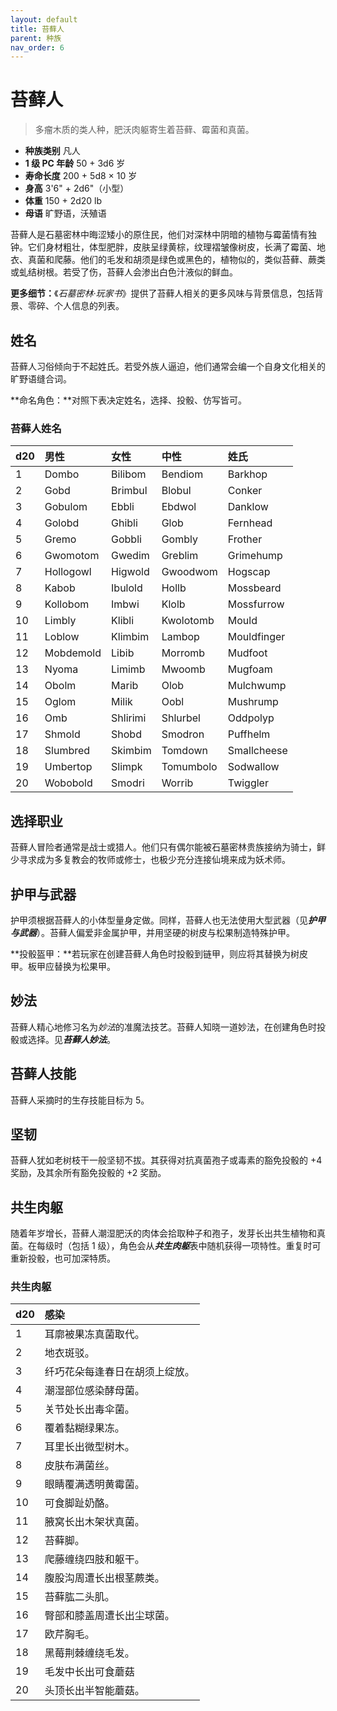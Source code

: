 ```yaml
---
layout: default
title: 苔藓人
parent: 种族
nav_order: 6
---
```


# 苔藓人

> 多瘤木质的类人种，肥沃肉躯寄生着苔藓、霉菌和真菌。

- **种族类别**	凡人
- **1 级 PC 年龄**	50 + 3d6 岁
- **寿命长度**	200 + 5d8 × 10 岁
- **身高**	3'6" + 2d6"（小型）
- **体重**	150 + 2d20 lb
- **母语**	旷野语，沃殖语

苔藓人是石墓密林中晦涩矮小的原住民，他们对深林中阴暗的植物与霉菌情有独钟。它们身材粗壮，体型肥胖，皮肤呈绿黄棕，纹理褶皱像树皮，长满了霉菌、地衣、真菌和爬藤。他们的毛发和胡须是绿色或黑色的，植物似的，类似苔藓、蕨类或虬结树根。若受了伤，苔藓人会渗出白色汁液似的鲜血。

**更多细节：**《*石墓密林·玩家书*》提供了苔藓人相关的更多风味与背景信息，包括背景、零碎、个人信息的列表。

## 姓名

苔藓人习俗倾向于不起姓氏。若受外族人逼迫，他们通常会编一个自身文化相关的旷野语缝合词。

**命名角色：**对照下表决定姓名，选择、投骰、仿写皆可。

### 苔藓人姓名

| d20 | 男性 | 女性 | 中性 | 姓氏 |
| :--- | :-------- | :------- | :-------- | :---------- |
| 1 | Dombo | Bilibom | Bendiom | Barkhop |
| 2 | Gobd | Brimbul | Blobul | Conker |
| 3 | Gobulom | Ebbli | Ebdwol | Danklow |
| 4 | Golobd | Ghibli | Glob | Fernhead |
| 5 | Gremo | Gobbli | Gombly | Frother |
| 6 | Gwomotom | Gwedim | Greblim | Grimehump |
| 7 | Hollogowl | Higwold | Gwoodwom | Hogscap |
| 8 | Kabob | Ibulold | Hollb | Mossbeard |
| 9 | Kollobom | Imbwi | Klolb | Mossfurrow |
| 10 | Limbly | Klibli | Kwolotomb | Mould |
| 11 | Loblow | Klimbim | Lambop | Mouldfinger |
| 12 | Mobdemold | Libib | Morromb | Mudfoot |
| 13 | Nyoma | Limimb | Mwoomb | Mugfoam |
| 14 | Obolm | Marib | Olob | Mulchwump |
| 15 | Oglom | Milik | Oobl | Mushrump |
| 16 | Omb | Shlirimi | Shlurbel | Oddpolyp |
| 17 | Shmold | Shobd | Smodron | Puffhelm |
| 18 | Slumbred | Skimbim | Tomdown | Smallcheese |
| 19 | Umbertop | Slimpk | Tomumbolo | Sodwallow |
| 20 | Wobobold | Smodri | Worrib | Twiggler |

## 选择职业

苔藓人冒险者通常是战士或猎人。他们只有偶尔能被石墓密林贵族接纳为骑士，鲜少寻求成为多复教会的牧师或修士，也极少充分连接仙境来成为妖术师。

## 护甲与武器

护甲须根据苔藓人的小体型量身定做。同样，苔藓人也无法使用大型武器（见***护甲与武器***）。苔藓人偏爱非金属护甲，并用坚硬的树皮与松果制造特殊护甲。

**投骰盔甲：**若玩家在创建苔藓人角色时投骰到链甲，则应将其替换为树皮甲。板甲应替换为松果甲。

## 妙法

苔藓人精心地修习名为*妙法*的准魔法技艺。苔藓人知晓一道妙法，在创建角色时投骰或选择。见***苔藓人妙法***。

## 苔藓人技能

苔藓人采摘时的生存技能目标为 5。

## 坚韧

苔藓人犹如老树枝干一般坚韧不拔。其获得对抗真菌孢子或毒素的豁免投骰的 +4 奖励，及其余所有豁免投骰的 +2 奖励。

## 共生肉躯

随着年岁增长，苔藓人潮湿肥沃的肉体会拾取种子和孢子，发芽长出共生植物和真菌。在每级时（包括 1 级），角色会从***共生肉躯***表中随机获得一项特性。重复时可重新投骰，也可加深特质。

### 共生肉躯

| d20 | 感染 |
| :--- | :----------------------------------------------- |
| 1 | 耳廓被果冻真菌取代。 |
| 2 | 地衣斑驳。 |
| 3 | 纤巧花朵每逢春日在胡须上绽放。 |
| 4 | 潮湿部位感染酵母菌。 |
| 5 | 关节处长出毒伞菌。 |
| 6 | 覆着黏糊绿果冻。 |
| 7 | 耳里长出微型树木。 |
| 8 | 皮肤布满菌丝。 |
| 9 | 眼睛覆满透明黄霉菌。 |
| 10 | 可食脚趾奶酪。 |
| 11 | 腋窝长出木架状真菌。 |
| 12 | 苔藓脚。 |
| 13 | 爬藤缠绕四肢和躯干。 |
| 14 | 腹股沟周遭长出根茎蕨类。 |
| 15 | 苔藓肱二头肌。 |
| 16 | 臀部和膝盖周遭长出尘球菌。 |
| 17 | 欧芹胸毛。 |
| 18 | 黑莓荆棘缠绕毛发。 |
| 19 | 毛发中长出可食蘑菇 |
| 20 | 头顶长出半智能蘑菇。 |

